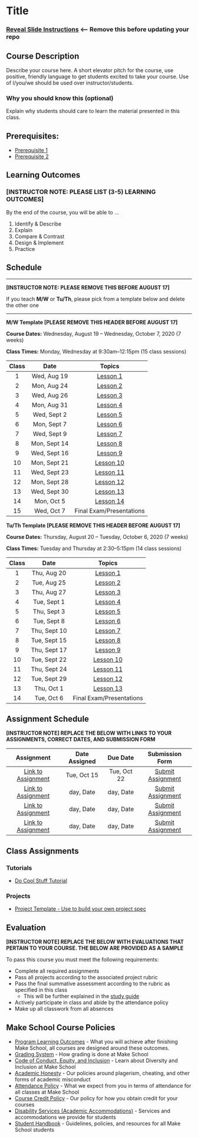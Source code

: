 # Title

### [Reveal Slide Instructions](./Reveal/README.md) <-- Remove this before updating your repo

## Course Description

Describe your course here. A short elevator pitch for the course, use positive, friendly language to get students excited to take your course. Use of I/you/we should be used over instructor/students.

### Why you should know this (optional)

Explain why students should care to learn the material presented in this class.

## Prerequisites:  

- [Prerequisite 1]()
- [Prerequisite 2]()

## Learning Outcomes

### **[INSTRUCTOR NOTE: PLEASE LIST (3-5) LEARNING OUTCOMES]**

By the end of the course, you will be able to ...

1. Identify & Describe
1. Explain
1. Compare & Contrast
1. Design & Implement
1. Practice

## Schedule

---

**[INSTRUCTOR NOTE: PLEASE REMOVE THIS BEFORE AUGUST 17]**

If you teach **M/W** or **Tu/Th**, please pick from a template below and delete the other one

---

**M/W Template [PLEASE REMOVE THIS HEADER BEFORE AUGUST 17]**

**Course Dates:** Wednesday, August 19 – Wednesday, October 7, 2020 (7 weeks)

**Class Times:** Monday, Wednesday at 9:30am–12:15pm (15 class sessions)

| Class |          Date          |                 Topics                  |
|:-----:|:----------------------:|:---------------------------------------:|
|  1 |  Wed, Aug 19               | [Lesson 1] |
|  2 |  Mon, Aug 24               | [Lesson 2] |
|  3 |  Wed, Aug 26               | [Lesson 3] |
|  4 |  Mon, Aug 31               | [Lesson 4] |
|  5 |  Wed, Sept 2               | [Lesson 5] |
|  6 |  Mon, Sept 7               | [Lesson 6] |
|  7 |  Wed, Sept 9               | [Lesson 7] |
|  8 |  Mon, Sept 14              | [Lesson 8] |
|  9 |  Wed, Sept 16              | [Lesson 9] |
| 10 |  Mon, Sept 21              | [Lesson 10] |
| 11 |  Wed, Sept 23              | [Lesson 11] |
| 12 |  Mon, Sept 28              | [Lesson 12] |
| 13 |  Wed, Sept 30              | [Lesson 13] |
| 14 |  Mon, Oct 5                | [Lesson 14] |  
| 15 |  Wed, Oct 7                | Final Exam/Presentations |


**Tu/Th Template [PLEASE REMOVE THIS HEADER BEFORE AUGUST 17]**

**Course Dates:** Thursday, August 20 – Tuesday, October 6, 2020 (7 weeks)

**Class Times:** Tuesday and Thursday at 2:30–5:15pm (14 class sessions)

| Class |          Date          |                 Topics                  |
|:-----:|:----------------------:|:---------------------------------------:|
|  1 |  Thu, Aug 20               | [Lesson 1] |
|  2 |  Tue, Aug 25               | [Lesson 2] |
|  3 |  Thu, Aug 27               | [Lesson 3] |
|  4 |  Tue, Sept 1               | [Lesson 4] |
|  5 |  Thu, Sept 3               | [Lesson 5] |
|  6 |  Tue, Sept 8               | [Lesson 6] |
|  7 |  Thu, Sept 10               | [Lesson 7] |
|  8 |  Tue, Sept 15              | [Lesson 8] |
|  9 |  Thu, Sept 17              | [Lesson 9] |
| 10 |  Tue, Sept 22              | [Lesson 10] |
| 11 |  Thu, Sept 24              | [Lesson 11] |
| 12 |  Tue, Sept 29              | [Lesson 12] |
| 13 |  Thu, Oct 1              | [Lesson 13] |
| 14 |  Tue, Oct 6                | Final Exam/Presentations |


[Lesson 1]: Lessons/Lesson1.md
[Lesson 2]: Lessons/Lesson2.md
[Lesson 3]: Lessons/Lesson3.md
[Lesson 4]: Lessons/Lesson4.md
[Lesson 5]: Lessons/Lesson5.md
[Lesson 6]: Lessons/Lesson6.md
[Lesson 7]: Lessons/Lesson7.md
[Lesson 8]: Lessons/Lesson8.md
[Lesson 9]: Lessons/Lesson9.md
[Lesson 10]: Lessons/Lesson10.md
[Lesson 11]: Lessons/Lesson11.md
[Lesson 12]: Lessons/Lesson12.md
[Lesson 13]: Lessons/Lesson13.md
[Lesson 14]: Lessons/Lesson14.md

## Assignment Schedule 

**[INSTRUCTOR NOTE] REPLACE THE BELOW WITH LINKS TO YOUR ASSIGNMENTS, CORRECT DATES, AND SUBMISSION FORM**

|                        Assignment                         | Date Assigned |   Due Date   |            Submission Form           |
|:---------------------------------------------------------:|:-------------:|:------------:|:------------------------------------:|
| [Link to Assignment](makeschool.com)                      |  Tue, Oct 15  |  Tue, Oct 22 | [Submit Assignment](makeschool.com)  |
| [Link to Assignment](makeschool.com)                      |  day, Date    |  day, Date   | [Submit Assignment](makeschool.com)  |
| [Link to Assignment](makeschool.com)                      |  day, Date    |  day, Date   | [Submit Assignment](makeschool.com)  |
| [Link to Assignment](makeschool.com)                      |  day, Date    |  day, Date   | [Submit Assignment](makeschool.com)  |

## Class Assignments

### Tutorials

- [Do Cool Stuff Tutorial]()

### Projects

- [Project Template - Use to build your own project spec](https://github.com/Make-School-Labs/Project-Template)

## Evaluation

**[INSTRUCTOR NOTE] REPLACE THE BELOW WITH EVALUATIONS THAT PERTAIN TO YOUR COURSE. THE BELOW ARE PROVIDED AS A SAMPLE**

To pass this course you must meet the following requirements:

- Complete all required assignments 
- Pass all projects according to the associated project rubric
- Pass the final summative assessment according to the rubric as specified in this class
    - This will be further explained in the [study guide](ADD_STUDY_GUIDE_LNK)
- Actively participate in class and abide by the attendance policy
- Make up all classwork from all absences

## Make School Course Policies

- [Program Learning Outcomes](https://make.sc/program-learning-outcomes) - What you will achieve after finishing Make School, all courses are designed around these outcomes.
- [Grading System](https://make.sc/grading-system) - How grading is done at Make School
- [Code of Conduct, Equity, and Inclusion](https://make.sc/code-of-conduct) - Learn about Diversity and Inclusion at Make School
- [Academic Honesty](https://make.sc/academic-honesty-policy) - Our policies around plagerism, cheating, and other forms of academic misconduct
- [Attendance Policy](https://make.sc/attendance-policy) - What we expect from you in terms of attendance for all classes at Make School
- [Course Credit Policy](https://make.sc/course-credit-policy) - Our policy for how you obtain credit for your courses
- [Disability Services (Academic Accommodations)](https://make.sc/disability-services) - Services and accommodations we provide for students
- [Student Handbook](https://make.sc/student-handbook) - Guidelines, policies, and resources for all Make School students
